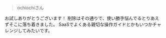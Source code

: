 > ochiochiさん

お試しありがとうございます！
削除はその通りで、使い勝手悩んでるとりあえずそこに落ち着きました。
SaaSでよくある親切な操作ガイドとかもいつかチャレンジしてみたいです。
